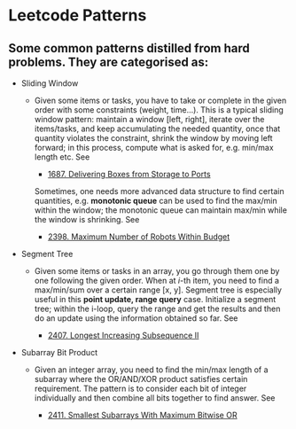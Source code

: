 # Leetcode Patterns

## Some common patterns distilled from hard problems. They are categorised as:

- Sliding Window

  - Given some items or tasks, you have to take or complete in the given order with some  constraints (weight, time...). This is a typical sliding window pattern: maintain a window [left, right], iterate over the items/tasks, and keep accumulating the needed quantity, once that quantity violates the constraint, shrink the window by moving left forward; in this process, compute what is asked for, e.g. min/max length etc. See 
  
    - [1687. Delivering Boxes from Storage to Ports](https://leetcode.com/problems/delivering-boxes-from-storage-to-ports/)

    Sometimes, one needs more advanced data structure to find certain quantities, e.g. **monotonic queue** can be used to find the max/min within the window; the monotonic queue can maintain max/min while the window is shrinking. See
    - [2398. Maximum Number of Robots Within Budget](https://leetcode.com/problems/maximum-number-of-robots-within-budget/)



- Segment Tree

  - Given some items or tasks in an array, you go through them one by one following the given order. When at *i*-th item, you need to find a max/min/sum over a certain range [x, y]. Segment tree is especially useful in this **point update, range query** case. Initialize a segment tree; within the i-loop, query the range and get the results and then do an update using the information obtained so far. See 

    - [2407. Longest Increasing Subsequence II](https://leetcode.com/problems/longest-increasing-subsequence-ii/)   

- Subarray Bit Product
  
  - Given an integer array, you need to find the min/max length of a subarray where the OR/AND/XOR product satisfies certain requirement. The pattern is to consider each bit of integer individually and then combine all bits together to find answer. See

    - [2411. Smallest Subarrays With Maximum Bitwise OR](https://leetcode.com/problems/smallest-subarrays-with-maximum-bitwise-or/) 


  




